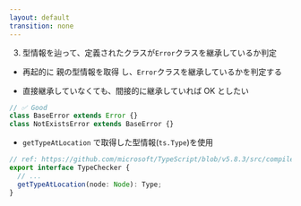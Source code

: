 ```yaml
---
layout: default
transition: none
---
```


<style scoped>
.slidev-vclick-hidden {
  display: none;
}
.small-code {
  .slidev-code {
    font-size: 0.63rem !important;
    line-height: 0rem !important;
    width: 400px !important;
  }
}
</style>

<div class="_bullet">

3. 型情報を辿って、定義されたクラスが`Error`クラスを継承しているか判定

- 再起的に <span v-mark="{at: 2, color: 'red', type: 'circle'}"> 親の型情報を取得 </span>し、`Error`クラスを継承しているかを判定する

</div>

<div v-click="[1]">

<div class="_bullet ml-6.5">

- 直接継承していなくても、間接的に継承していれば OK としたい

</div>

```ts
// ✅ Good
class BaseError extends Error {}
class NotExistsError extends BaseError {}
```

</div>

<div v-click="2">

<div class="_bullet ml-6.5">

- `getTypeAtLocation` で取得した型情報(`ts.Type`)を使用

</div>

```ts
// ref: https://github.com/microsoft/TypeScript/blob/v5.8.3/src/compiler/types.ts#L5160
export interface TypeChecker {
  // ...
  getTypeAtLocation(node: Node): Type;
}
```

</div>

<!-- 
続いて、型情報を辿って、定義されたクラスが Error クラスを継承しているかを判定する実装を行います。

今回のルール実装では、自身の型情報のみではなく、クラスの継承元の型情報も必要となるため、再起的に親の型情報を取得し、Error クラスを継承しているかを判定する実装を行います。  

[click] どういうことかと言いますと、こちらのコードのように、直接継承していなくても、間接的に継承していれば OK としたいので、それを実現するために、再起的に親の型情報を取得したい。ということです。

[click] この「親の型情報を取得する」ことを実現するためには、先ほどの getTypeAtLocation で取得した型情報つまり、typescript の Type という interface を使用します。  
-->